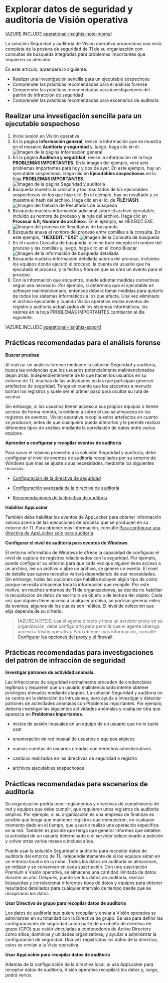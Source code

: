 <properties
   pageTitle="Explorar datos de seguridad y auditoría de Visión operativa"
   description="Obtenga información acerca de cómo puede usar la solución Seguridad y auditoría para conseguir una vista completa de la postura de seguridad de TI de su organización con consultas de búsqueda integradas para problemas importantes que requieren su atención."
   services="operational-insights"
   documentationCenter=""
   authors="bandersmsft"
   manager="jwhit"
   editor="tysonn" />
<tags
   ms.service="operational-insights"
   ms.devlang="na"
   ms.topic="article"
   ms.tgt_pltfrm="na"
   ms.workload="na"
   ms.date="07/21/2015"
   ms.author="banders" />

# Explorar datos de seguridad y auditoría de Visión operativa

[AZURE.INCLUDE [operational-insights-note-moms](../../includes/operational-insights-note-moms.md)]

La solución Seguridad y auditoría de Visión operativa proporciona una vista completa de la postura de seguridad de TI de su organización con consultas de búsqueda integradas para problemas importantes que requieren su atención.

En este artículo, aprenderá lo siguiente:

- Realizar una investigación sencilla para un ejecutable sospechoso
- Comprender las prácticas recomendadas para el análisis forense
- Comprender las prácticas recomendadas para investigaciones del patrón de infracción de seguridad
- Comprender las prácticas recomendadas para escenarios de auditoría

## Realizar una investigación sencilla para un ejecutable sospechoso

1. Inicie sesión en Visión operativa.
2. En la página **Información general**, revise la información que se muestra en el mosaico **Auditoría y seguridad** y, luego, haga clic en él. ![Imagen de la página Información general](./media/operational-insights-security-audit/sec-audit-dash02.png)
3. En la página **Auditoría y seguridad**, revise la información de la hoja **PROBLEMAS IMPORTANTES**. En la imagen del ejemplo, verá seis problemas importantes para hoy y dos de ayer. En este ejemplo, hay un ejecutable sospechoso. Haga clic en **Ejecutables sospechosos** en la hoja **PROBLEMAS IMPORTANTES**. ![Imagen de la página Seguridad y auditoría](./media/operational-insights-security-audit/sec-audit-dash03.png)
4. Búsqueda muestra la consulta y los resultados de los ejecutables sospechosos en los que hizo clic. En el ejemplo, hay un resultado y se muestra el hash del archivo. Haga clic en el id. de **FILEHASH**. ![Imagen del filehash de Resultados de búsqueda](./media/operational-insights-security-audit/sec-audit-search01.png)
5. Búsqueda muestra información adicional sobre el archivo ejecutable, incluido su nombre de proceso y la ruta del archivo. Haga clic en **Procesar & lt; Nombre de archivo&gt;**. En el ejemplo, es HEXEDIT.EXE. ![Imagen del proceso de Resultados de búsqueda](./media/operational-insights-security-audit/sec-audit-search02.png)
6. Búsqueda anexa el nombre del proceso entre comillas a la consulta. En este ejemplo, "**HEXEDIT. "EXE"**.![Imagen de la Consulta de búsqueda](./media/operational-insights-security-audit/sec-audit-search03.png)
7. En el cuadro Consulta de búsqueda, elimine todo excepto el nombre del proceso y las comillas y, luego, haga clic en el icono Buscar. ![Imagen de la información de búsqueda detallada](./media/operational-insights-security-audit/sec-audit-search04.png)
8. Búsqueda muestra información detallada acerca del proceso, incluidos los equipos donde ejecutó el proceso, la cuenta de usuario que ha ejecutado el proceso, y la fecha y hora en que se creó un evento para el proceso.
9. Con la información que encuentre, puede adoptar medidas correctivas según sea necesario. Por ejemplo, si determina que el ejecutable es software malintencionado, entonces deberá tomar medidas para quitarlo de todos los sistemas informáticos a los que afecta. Una vez eliminado el archivo ejecutable y cuando Visión operativa recibe eventos de registro y auditoría actualizados de los sistemas informáticos, los valores en la hoja PROBLEMAS IMPORTANTES cambiarán al día siguiente.

[AZURE.INCLUDE [operational-insights-export](../../includes/operational-insights-export.md)]

## Prácticas recomendadas para el análisis forense

**Buscar pruebas**

Al realizar un análisis forense mediante la solución Seguridad y auditoría, busca las evidencias que los usuarios potencialmente malintencionados dejan atrás. Independientemente de lo que hacen los usuarios en su entorno de TI, muchas de las actividades en las que participan generan artefactos de seguridad. Tenga en cuenta que los atacantes a menudo borran los registros y suele ser el primer paso para ocultar su ruta de acceso.

Sin embargo, si los usuarios tienen acceso a sus propios equipos o tienen acceso de forma remota, la evidencia sobre el uso se almacena en los registros de eventos. Visión operativa recopila estos artefactos *en cuanto se producen*, antes de que cualquiera pueda alterarlos y le permite realizar diferentes tipos de análisis mediante la correlación de datos entre varios equipos.

**Aprender a configurar y recopilar eventos de auditoría**

Para sacar el máximo provecho a la solución Seguridad y auditoría, debe configurar el nivel de eventos de auditoría recopilados por su entorno de Windows que más se ajuste a sus necesidades, mediante los siguientes recursos.

- [Configuración de la directiva de seguridad](https://technet.microsoft.com/library/dn135243(v=ws.10).aspx)

- [Configuración avanzada de la directiva de auditoría](https://technet.microsoft.com/library/jj852202(v=ws.10).aspx)

- [Recomendaciones de la directiva de auditoría](https://technet.microsoft.com/library/dn487457.aspx)

**Habilitar AppLocker**

También debe habilitar los eventos de AppLocker para obtener información valiosa acerca de las ejecuciones de proceso que se producen en su entorno de TI. Para obtener más información, consulte [Para configurar una directiva de AppLocker solo para auditoría](https://technet.microsoft.com/library/hh994622.aspx)

**Configurar el nivel de auditoría para eventos de Windows**

El entorno informático de Windows le ofrece la capacidad de configurar el nivel de captura de registros relacionados con la seguridad. Por ejemplo, puede configurar su entorno para que cada vez que alguien tiene acceso a un archivo, lee un archivo o abre un archivo, se genere un evento. El nivel de detalle que quiere recopilar variará dependiendo de sus necesidades. Sin embargo, todas las opciones que habilita incluyen algún tipo de costo porque necesita almacenar toda la información que recopile. Por este motivo, en muchos entornos de TI de organizaciones, se decide no habilitar la recopilación de datos de escritura de objeto o de lectura del objeto. Cada vez que alguien tiene acceso a cualquier archivo, se podrían generar miles de eventos, algunos de los cuales son inútiles. El nivel de colección que elija depende de su criterio.

>[AZURE.NOTE]Si usa el agente directo y tiene un servidor proxy en su organización, debe configurarlo para permitir que el agente obtenga acceso a Visión operativa. Para obtener más información, consulte [Configurar las opciones del proxy y el firewall](operational-insights-proxy-firewall.md).

## Prácticas recomendadas para investigaciones del patrón de infracción de seguridad

**Investigar patrones de actividad anómala.**

Las infracciones de seguridad normalmente proceden de credenciales legítimas y requieren que un usuario malintencionado intente obtener privilegios elevados mediante ataques. La solución Seguridad y auditoría no se centra en la detección de intrusiones, pero ayuda a investigar y detectar patrones de actividades anómalas con Problemas importantes. Por ejemplo, debería investigar las siguientes actividades anómalas y cualquier otra que aparezca en **Problemas importantes**.

- inicios de sesión inusuales en un equipo de un usuario que no lo suele usar

- enumeración de red inusual de usuarios o equipos atípicos

- nuevas cuentas de usuarios creadas con derechos administrativos

- cambios realizados en las directivas de seguridad o registro

- archivos ejecutables sospechosos

## Prácticas recomendadas para escenarios de auditoría

Su organización podría tener reglamentos y directivas de cumplimiento de red y equipos que debe cumplir, que requieren unos registros de auditoría amplios. Por ejemplo, si su organización es una empresa de finanzas es posible que tenga que mantener registros que demuestren, en cualquier momento dado en el tiempo, que usuario realizó una operación específica en la red. También es posible que tenga que generar informes que detallen la actividad de un usuario determinado o el servidor seleccionado a petición y volver atrás varios meses o incluso años.

Puede usar la solución Seguridad y auditoría para recopilar datos de auditoría del entorno de TI, independientemente de si los equipos están en un entorno local o en la nube. Todos los datos de auditoría se almacenan, se indizan y se conservan en cada suscripción. Con una suscripción Premium a Visión operativa, se almacena una cantidad ilimitada de datos durante un año. Después, puede ver los datos de auditoría, realizar búsquedas y correlacionar diferentes tipos de datos y equipos para obtener resultados detallados para cualquier intervalo de tiempo desde que se recopilaron los datos.

**Usar Directiva de grupo para recopilar datos de auditoría**

Los datos de auditoría que quiere recopilar y enviar a Visión operativa se administran en su totalidad con la Directiva de grupo. Se usa para definir las configuraciones de seguridad como parte de un objeto de directiva de grupo (GPO) que están vinculadas a contenedores de Active Directory como sitios, dominios y unidades organizativas, y ayudar a administrar la configuración de seguridad. Una vez registrados los datos de la directiva, estos se envían a la Vista operativa.

**Usar AppLocker para recopilar datos de auditoría**

Además de la configuración de la directiva local, si usa AppLocker para recopilar datos de auditoría, Visión operativa recopilará los datos y, luego, podrá verlos.

<!---HONumber=August15_HO6-->